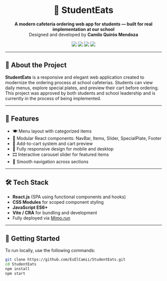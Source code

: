 <h1 align="center">🍔 StudentEats</h1>

<p align="center">
  <strong>A modern cafeteria ordering web app for students — built for real implementation at our school</strong><br/>
  Designed and developed by <strong>Camilo Quirós Mendoza</strong>
</p>

<p align="center">
  <a href="https://wpduvx.mimo.run/"><img src="https://img.shields.io/badge/🌐 Live%20Demo-wpduvx.mimo.run-brightgreen?style=for-the-badge"></a>
  <a href="#-features"><img src="https://img.shields.io/badge/Features-🚀-blue?style=for-the-badge"></a>
  <a href="#-tech-stack"><img src="https://img.shields.io/badge/Tech%20Stack-🛠️-orange?style=for-the-badge"></a>
  <a href="#-contact"><img src="https://img.shields.io/badge/Contact-📬-yellow?style=for-the-badge"></a>
</p>

---

## 📌 About the Project

**StudentEats** is a responsive and elegant web application created to modernize the ordering process at school cafeterias. Students can view daily menus, explore special plates, and preview their cart before ordering. This project was approved by both students and school leadership and is currently in the process of being implemented.

---

## 🚀 Features

- 🍽️ Menu layout with categorized items
- 🧩 Modular React components: NavBar, Items, Slider, SpecialPlate, Footer
- 🛒 Add-to-cart system and cart preview
- 🎯 Fully responsive design for mobile and desktop
- 🎞️ Interactive carousel slider for featured items
- 🔄 Smooth navigation across sections

---

## 🛠️ Tech Stack

- **React.js** (SPA using functional components and hooks)
- **CSS Modules** for scoped component styling
- **JavaScript ES6+**
- **Vite / CRA** for bundling and development
- Fully deployed via [Mimo.run](https://wpduvx.mimo.run/)

---

## 🧰 Getting Started

To run locally, use the following commands:

```bash
git clone https://github.com/EsElCamii/StudentEats.git
cd StudentEats
npm install
npm start
